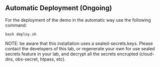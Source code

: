 ## Automatic Deployment (Ongoing)

For the deployment of the demo in the automatic way use the following command:

```
bash deploy.sh
```

NOTE: be aware that this installation uses a sealed-secrets.keys. Please contact the developers of this lab, or regenerate your own for use sealed secrets feature in your lab, and decrypt all the secrets encrupted (cloud-dns, obs-secret, htpass, etc).
